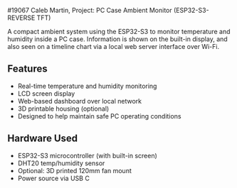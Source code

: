 #19067 Caleb Martin, Project: PC Case Ambient Monitor (ESP32-S3-REVERSE TFT)

A compact ambient system using the ESP32-S3 to monitor temperature and humidity inside a PC case. Information is shown on the built-in display, and also seen on a timeline chart via a local web server interface over Wi-Fi.

## Features

- Real-time temperature and humidity monitoring
- LCD screen display
- Web-based dashboard over local network
- 3D printable housing (optional)
- Designed to help maintain safe PC operating conditions

## Hardware Used

- ESP32-S3 microcontroller (with built-in screen)
- DHT20 temp/humidity sensor
- Optional: 3D printed 120mm fan mount
- Power source via USB C


